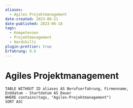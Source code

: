 ```yaml
---
aliases:
  - Agiles Projektmanagement
date-created: 2023-06-21
date-published: 2023-06-18
tags:
  - Kompetenzen
  - Projektmanagement
  - Hardskills
plugin-prettier: true
Erfahrung: 0.6
---
```


# Agiles Projektmanagement

```dataview
TABLE WITHOUT ID aliases AS Berufserfahrung, Firmenname,
Enddatum - Startdatum AS Dauer
WHERE contains(tags, "Agiles-Projektmanagement")
SORT ASC
```

